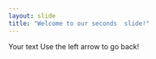 ```yaml
---
layout: slide
title: "Welcome to our seconds  slide!"
---
```

Your text 
Use the left arrow to go back!
